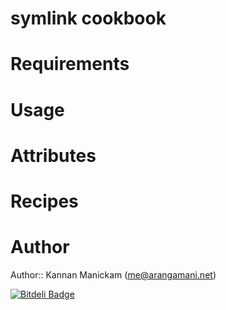 # symlink cookbook

# Requirements

# Usage

# Attributes

# Recipes

# Author

Author:: Kannan Manickam (<me@arangamani.net>)


[![Bitdeli Badge](https://d2weczhvl823v0.cloudfront.net/arangamani-cookbooks/symlink/trend.png)](https://bitdeli.com/free "Bitdeli Badge")

